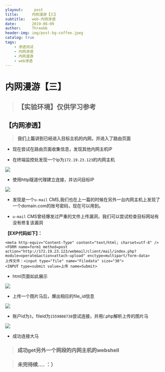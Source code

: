 ```yaml
---
ylayout:     post
title:      内网漫游【三】
subtitle:   web-内网渗透
date:       2019-06-09
author:     Threekb
header-img: img/post-bg-coffee.jpeg
catalog: true
tags:
    - 渗透测试
    - 内网渗透
    - 内网漫游
    - web渗透
---
```


# 内网漫游【三】

> ## 【实验环境】仅供学习参考

## 【内网渗透】

>  **我们上篇讲到已经进入目标主机的内网，并进入了路由页面**

* 现在尝试在路由页面收集信息，发现其他内网主机IP

* 在终端监控处发现一个ip为`172.19.23.123`的内网主机

![](https://threekb-1259310634.cos.ap-beijing.myqcloud.com/blog/20190609150414.png)

* 使用http隧道代理建立连接，并访问目标IP

![](https://threekb-1259310634.cos.ap-beijing.myqcloud.com/blog/20190609150710.png)

* 发现是一个`u-mail`  CMS,我们也在上一篇的时候在另外一台内网主机上发现了一个domain.com的账号密码，现在可以用到。

* `u-mail` CMS曾经爆发过严重的文件上传漏洞，我们可以尝试检查目标网站有没有修复该漏洞

**【EXP代码如下】：**

```
<meta http-equiv="Content-Type" content="text/html; charset=utf-8" />
<FORM name=form1 method=post 
action="http://172.19.23.123/webmail/client/mail/index.php?module=operate&action=attach-upload" enctype=multipart/form-data>
上传文件：<input type="file" name="Filedata" size="30">
<INPUT type=submit value=上传 name=Submit>

```

* html页面如此展示

![](https://threekb-1259310634.cos.ap-beijing.myqcloud.com/blog/20190609151220.png)

* 上传一个图片马后，爆出相应的file_id信息

![](https://threekb-1259310634.cos.ap-beijing.myqcloud.com/blog/20190609151307.png)

* 账户id为`3`，fileid为`1559808738`尝试连接，并用/.php解析上传的图片马

![](https://threekb-1259310634.cos.ap-beijing.myqcloud.com/blog/20190609151429.png)

* 成功连接大马

> ### 成功get另外一个网段的内网主机的webshell



> ### 未完待续....  ：）